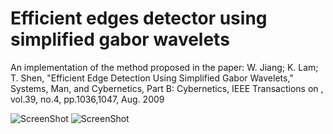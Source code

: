 # Efficient edges detector using simplified gabor wavelets

An implementation of the method proposed in the paper:
W. Jiang; K. Lam; T. Shen, "Efficient Edge Detection Using Simplified Gabor Wavelets," Systems, Man, and Cybernetics, Part B: Cybernetics, IEEE Transactions on , vol.39, no.4, pp.1036,1047, Aug. 2009

![ScreenShot](https://raw.github.com/vitorog/misc-projects/master/Matlab/sgw_edge_detection/screenshots/gabor_ed1.png "Example 1")
![ScreenShot](https://raw.github.com/vitorog/misc-projects/master/Matlab/sgw_edge_detection/screenshots/gabor_ed2.png "Example 2")